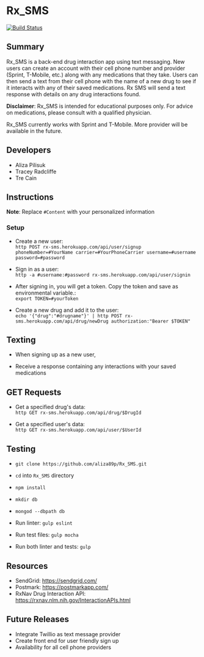 # Rx_SMS

[![Build Status](https://travis-ci.org/aliza89p/Rx_SMS.svg?branch=staging)](https://travis-ci.org/aliza89p/Rx_SMS)

## Summary  
Rx_SMS is a back-end drug interaction app using text messaging. New users can create an account with their cell phone number and provider (Sprint, T-Mobile, etc.) along with any medications that they take. Users can then send a text from their cell phone with the name of a new drug to see if it interacts with any of their saved medications. Rx SMS will send a text response with details on any drug interactions found.  

<b>Disclaimer</b>: Rx_SMS is intended for educational purposes only. For advice on medications, please consult with a qualified physician.

Rx_SMS currently works with Sprint and T-Mobile. More provider will be available in the future.

## Developers  
- Aliza Pilisuk  
- Tracey Radcliffe  
- Tre Cain  

## Instructions  

<b>Note</b>: Replace ``#Content`` with your personalized information  

### Setup  

- Create a new user:  
`http POST rx-sms.herokuapp.com/api/user/signup phoneNumber=#YourName carrier=#YourPhoneCarrier username=#username password=#password`  

- Sign in as a user:  
`http -a #username:#password rx-sms.herokuapp.com/api/user/signin`

- After signing in, you will get a token. Copy the token and save as environmental variable.:  
`export TOKEN=#yourToken`  

- Create a new drug and add it to the user:  
`echo '{"drug":"#drugname"}' | http POST rx-sms.herokuapp.com/api/drug/newDrug authorization:"Bearer $TOKEN"`      

## Texting  
- When signing up as a new user,    

- Receive a response containing any interactions with your saved medications

## GET Requests  

- Get a specified drug's data:  
``http GET rx-sms.herokuapp.com/api/drug/$DrugId``  

- Get a specified user's data:  
``http GET rx-sms.herokuapp.com/api/user/$UserId``  

## Testing

- `git clone https://github.com/aliza89p/Rx_SMS.git`  

- `cd` into `Rx_SMS` directory  

- `npm install`  

- `mkdir db`  

- `mongod --dbpath db`  

- Run linter: `gulp eslint`  

- Run test files: `gulp mocha`  

- Run both linter and tests: `gulp`  

## Resources  
- SendGrid: https://sendgrid.com/  
- Postmark: https://postmarkapp.com/  
- RxNav Drug Interaction API: https://rxnav.nlm.nih.gov/InteractionAPIs.html

## Future Releases  
- Integrate Twillio as text message provider  
- Create front end for user friendly sign up
- Availability for all cell phone providers  
